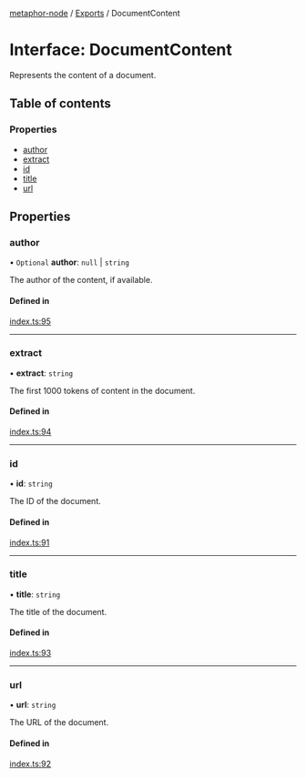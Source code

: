 [metaphor-node](../README.md) / [Exports](../modules.md) / DocumentContent

# Interface: DocumentContent

Represents the content of a document.

## Table of contents

### Properties

- [author](DocumentContent.md#author)
- [extract](DocumentContent.md#extract)
- [id](DocumentContent.md#id)
- [title](DocumentContent.md#title)
- [url](DocumentContent.md#url)

## Properties

### author

• `Optional` **author**: ``null`` \| `string`

The author of the content, if available.

#### Defined in

[index.ts:95](https://github.com/metaphorsystems/metaphor-node/blob/553b699/packages/core/src/index.ts#L95)

___

### extract

• **extract**: `string`

The first 1000 tokens of content in the document.

#### Defined in

[index.ts:94](https://github.com/metaphorsystems/metaphor-node/blob/553b699/packages/core/src/index.ts#L94)

___

### id

• **id**: `string`

The ID of the document.

#### Defined in

[index.ts:91](https://github.com/metaphorsystems/metaphor-node/blob/553b699/packages/core/src/index.ts#L91)

___

### title

• **title**: `string`

The title of the document.

#### Defined in

[index.ts:93](https://github.com/metaphorsystems/metaphor-node/blob/553b699/packages/core/src/index.ts#L93)

___

### url

• **url**: `string`

The URL of the document.

#### Defined in

[index.ts:92](https://github.com/metaphorsystems/metaphor-node/blob/553b699/packages/core/src/index.ts#L92)
